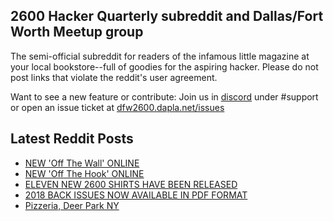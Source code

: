 ## 2600 Hacker Quarterly subreddit and Dallas/Fort Worth Meetup group
The semi-official subreddit for readers of the infamous little magazine at your local bookstore--full of goodies for the aspiring hacker. Please do not post links that violate the reddit's user agreement.

Want to see a new feature or contribute: 
Join us in [discord](https://dfw2600.dapla.net/chat) under #support or open an issue ticket at [dfw2600.dapla.net/issues](https://dfw2600.dapla.net/issues)

## Latest Reddit Posts
<!-- BLOG-POST-LIST:START -->
- [NEW 'Off The Wall' ONLINE](https://2600.com/wall/22-11-2022)
- [NEW 'Off The Hook' ONLINE](https://2600.com/hook/16-11-2022)
- [ELEVEN NEW 2600 SHIRTS HAVE BEEN RELEASED](https://2600.com/content/eleven-new-2600-shirts-have-been-released)
- [2018 BACK ISSUES NOW AVAILABLE IN PDF FORMAT](https://2600.com/content/2018-back-issues-now-available-pdf-format)
- [Pizzeria, Deer Park NY](https://www.reddit.com/r/2600/comments/yujxm6/pizzeria_deer_park_ny/)
<!-- BLOG-POST-LIST:END -->
